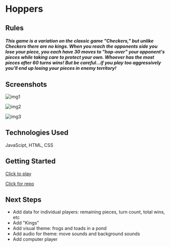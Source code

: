 # Hoppers

## Rules

##### This game is a variation on the classic game "Checkers," but unlike Checkers there are no kings. When you reach the opponents side you lose your piece, you each have 30 moves to "hop-over" your opponent's pieces while taking care to protect your own. Whoever has the most pieces after 60 turns wins! But be careful...if you play too aggressively you'll end up losing your pieces in enemy territory!

## Screenshots

[img1]: https://i.imgur.com/Y05kC81.png
![img1]

[img2]: https://i.imgur.com/okKaNyt.png
![img2]

[img3]: https://i.imgur.com/gP1upFa.png
![img3]

## Technologies Used
JavaScipt, HTML, CSS

## Getting Started
[Click to play]: https://chasmad.github.io/checkers/
[Click to play]

[Click for repo]: https://github.com/chasmad/checkers/tree/gh-pages
[Click for repo]

## Next Steps
- Add data for individual players: remaining pieces, turn count, total wins, etc
- Add "Kings"
- Add visual theme: frogs and toads in a pond 
- Add audio for theme: move sounds and background sounds
- Add computer player